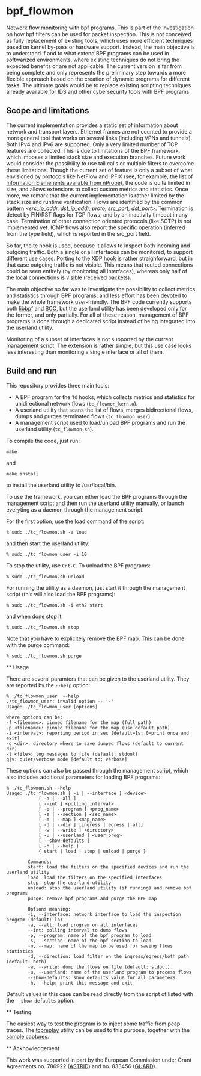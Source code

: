# bpf_flowmon

Network flow monitoring with bpf programs. This is part of the investigation on how bpf filters can be used for packet inspection. This is not conceived as fully replacement of existing tools, which uses more efficient techniques based on kernel by-pass or hardware support. Instead, the main objective is to understand if and to what extend BPF programs can be used in softwarized environments, where existing techniques do not bring the expected benefits or are not applicable.
The current version is far from being complete and only represents the preliminary step towards a more flexible approach based on the creation of dynamic programs for different tasks. The ultimate goals would be to replace existing scripting techniques already available for IDS and other cybersecurity tools with BPF programs.

## Scope and limitations

The current implementation provides a static set of information about network and transport layers. Ethernet frames are not counted to provide a more general tool that works on several links (including VPNs and tunnels).
Both IPv4 and IPv6 are supported. Only a very limited number of TCP features are collected. This is due to limitations of the BPF framework, which imposes a limited stack size and execution branches. Future work would consider the possibility to use tail calls or multiple filters to overcome these limitations.
Though the current set of feature is only a subset of what envisioned by protocols like NetFlow and IPFIX (see, for example, the list of <A href="https://www.ntop.org/guides/nprobe/flow_information_elements.html">Information Elemenents available from nProbe</A>), the code is quite limited in size, and allows extensions to collect custom metrics and statistics. Once more, we remark that the current implementation is rather limited by the stack size and runtime verification.
Flows are identified by the common pattern <i><src_ip_addr, dst_ip_addr, proto, src_port, dst_port></i>. Termination is detect by FIN/RST flags for TCP flows, and by an inactivity timeout in any case. Termination of other connection oriented protocols (like SCTP) is not implemented yet. ICMP flows also report the specific operation (inferred from the type field), which is reported in the src_port field.

So far, the tc hook is used, because it allows to inspect both incoming and outgoing traffic. Both a single or all interfaces can be monitored, to support different use cases. Porting to the XDP hook is rather straighforward, but in that case outgoing traffic is not visible. This means that routed connections could be seen entirely (by monitoring all interfaces), whereas only half of the local connections is visible (received packets).

The main objective so far was to investigate the possibility to collect metrics and statistics through BPF programs, and less effort has been devoted to make the whole framework user-friendly. The BPF code currently supports both <A href="https://github.com/libbpf/libbpf">libbpf</A> and <A href="https://github.com/iovisor/bcc">BCC</A>, but the userland utility has been developed only for the former, and only partially. For all of these reason, management of BPF programs is done through a dedicated script instead of being integrated into the userland utility.

Monitoring of a subset of interfaces is not supported by the current management script. The extension is rather simple, but this use case looks less interesting than monitoring a single interface or all of them. 


## Build and run

This repository provides three main tools:
* A BPF program for the <code>TC</code> hooks, which collects metrics and statistics for unidirectional network flows (<code>tc_flowmon_kern.o</code>).
* A userland utility that scans the list of flows, merges bidirectional flows, dumps and purges terminated flows (<code>tc_flowmon_user</code>).
* A management script used to load/unload BPF programs and run the userland utility (<code>tc_flowmon.sh</code>).

To compile the code, just run:
```
make 
```
and
```
make install
```
to install the userland utility to /usr/local/bin.

To use the framework, you can either load the BPF programs through the management script and then run the userland utility manually, or launch everyting as a daemon through the management script.

For the first option, use the load command of the script:
```
% sudo ./tc_flowmon.sh -a load
```
and then start the userland utility:
```
% sudo ./tc_flowmon_user -i 10 
```
To stop the utility, use <code>Cnt-C</code>. To unload the BPF programs:
```
% sudo ./tc_flowmon.sh unload
```

For running the utility as a daemon, just start it through the management script (this will also load the BPF programs):
```
% sudo ./tc_flowmon.sh -i eth2 start
```
and when done stop it:
```
% sudo ./tc_flowmon.sh stop
```

Note that you have to explicitely remove the BPF map. This can be done with the purge command:
```
% sudo ./tc_flowmon.sh purge
```

** Usage

There are several paramters that can be given to the userland utility. They are reported by the <code>--help</code> option:
```
% ./tc_flowmon_user  --help
./tc_flowmon_user: invalid option -- '-'
Usage: ./tc_flowmon_user [options]

where options can be:
-f <filename>: pinned filename for the map (full path)
-p <filename>: pinned filename for the map (use default path)
-i <interval>: reporting period in sec [default=1s; 0=print once and exit]
-d <dir>: directory where to save dumped flows (default to current dir)
-l <file>: log messages to file (default: stdout)
q|v: quiet/verbose mode [default to: verbose]
```
These options can also be passed through the management script, which also includes additional parameters for loading BPF programs:
```
% ./tc_flowmon.sh --help
Usage: ./tc_flowmon.sh [ -i | --interface ] <device>
			[ -a | --all ]
			[ --int ] <polling_interval>
			[ -p | --program ] <prog_name>
			[ -s | --section ] <sec_name>
			[ -m | --map ] <map_name>
			[ -d | --dir ] [ingress | egress | all]
			[ -w | --write ] <directory>
			[ -u | --userland ] <user_prog>
			[ --show-defaults ]
			[ -h | --help ]
			{ start | load | stop | unload | purge }
			
		Commands:
		start: load the filters on the specified devices and run the userland utility
		load: load the filters on the specified interfaces
		stop: stop the userland utility
		unload: stop the userland utility (if running) and remove bpf programs
		purge: remove bpf programs and purge the BPF map

		Options meaning:
		-i, --interface: network interface to load the inspection program (default: lo)
		-a, --all: load program on all interfaces
		--int: polling interval to dump flows
		-p, --program: name of the bpf program to load
		-s, --section: name of the bpf section to load
		-m, --map: name of the map to be used for saving flows statistics
		-d, --direction: load filter on the ingress/egress/both path (default: both)
		-w, --write: dump the flows on file (default: stdout)
		-u, --userland: name of the userland program to process flows
		--show-defaults: show defaults value for all parameters
		-h, --help: print this message and exit

```
Default values in this case can be read directly from the script of listed with the <code>--show-defaults</code> option.

** Testing

The easiest way to test the program is to inject some traffic from pcap traces. The <A href="https://tcpreplay.appneta.com/">tcpreplay</A> utility can be used to this purpose, together with the <A href="https://tcpreplay.appneta.com/wiki/captures.html">sample captures</A>.

** Acknowledgement

This work was supported in part by the European Commission under Grant Agreements no. 786922 (<A href="https://www.astrid-project.eu/">ASTRID</A>) and no. 833456 (<A href="https://guard-project.eu/">GUARD</A>).





